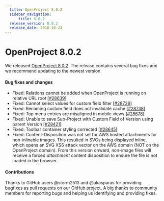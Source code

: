 ```yaml
---
  title: OpenProject 8.0.2
  sidebar_navigation:
      title: 8.0.2
  release_version: 8.0.2
  release_date: 2018-10-23
---
```



# OpenProject 8.0.2

We released
[OpenProject 8.0.2](https://community.openproject.org/versions/1154).
The release contains several bug fixes and we recommend updating to the
newest version.

#### Bug fixes and changes

  - Fixed: Relations cannot be added when OpenProject is running on
    relative URL root
    \[[#28639](https://community.openproject.org/wp/28639)\]
  - Fixed: Cannot select values for custom field filter
    \[[#28739](https://community.openproject.org/wp/28739)\]
  - Fixed: Renaming custom field does not invalidate cache
    \[[#28738](https://community.openproject.org/wp/28738)\]
  - Fixed: Top menu entries are misaligned in mobile views
    \[[#28678](https://community.openproject.org/wp/28678)\]
  - Fixed: Unable to save
    Sub-Project
    with Custom Field of
    Version
    using parent
    Version
    \[[#28421](https://community.openproject.org/wp/28421)\]
  - Fixed: Toolbar container styling corrected
    \[[#28645](https://community.openproject.org/wp/28645)\]
  - Fixed: Content-Disposition was not set for AWS hosted attachments
    for non-inlinable images. This resulted in SVGs being displayed
    inline, which opens an SVG XSS attack vector on the AWS domain (NOT
    on the OpenProject domain). From this version onward, non-image
    files will receive a forced *attachment* content disposition to
    ensure the file is not loaded in the browser.

 

#### Contributions

Thanks to GitHub users @storm2513 and @akasparas for providing bugfixes
as pull requests [on our GitHub
project](https://github.com/opf/openproject).  A big thanks to community
members for reporting bugs and helping us identifying and providing
fixes.


